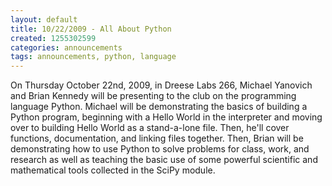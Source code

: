 ```yaml
---
layout: default
title: 10/22/2009 - All About Python
created: 1255302599
categories: announcements
tags: announcements, python, language
---
```

On Thursday October 22nd, 2009, in Dreese Labs 266, Michael Yanovich and Brian Kennedy will be presenting to the club on the programming language Python. Michael will be demonstrating the basics of building a Python program, beginning with a Hello World in the interpreter and moving over to building Hello World as a stand-a-lone file. Then, he'll cover functions, documentation, and linking files together. Then, Brian will be demonstrating how to use Python to solve problems for class, work, and research as well as teaching the basic use of some powerful scientific and mathematical tools collected in the SciPy module.

